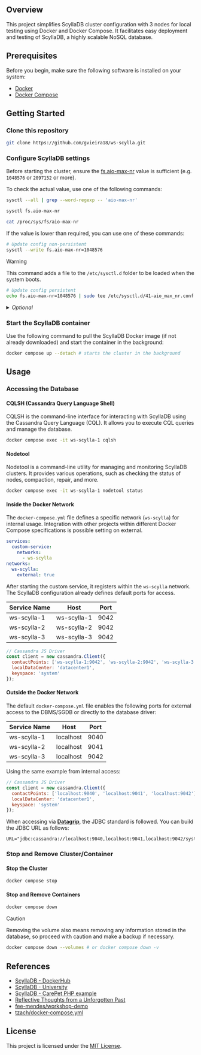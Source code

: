 ## Overview

This project simplifies ScyllaDB cluster configuration with 3 nodes for local testing using Docker and Docker Compose. It facilitates easy deployment and testing of ScyllaDB, a highly scalable NoSQL database.

## Prerequisites

Before you begin, make sure the following software is installed on your system:

- [Docker](https://docs.docker.com/engine/install/ubuntu/)
- [Docker Compose](https://docs.docker.com/compose/install/linux/)

## Getting Started

### **Clone this repository**

```sh
git clone https://github.com/gvieira18/ws-scylla.git
```

### **Configure ScyllaDB settings**

Before starting the cluster, ensure the [fs.aio-max-nr](https://www.kernel.org/doc/Documentation/sysctl/fs.txt) value is sufficient (e.g. `1048576` or `2097152` or more).

To check the actual value, use one of the following commands:

```sh
sysctl --all | grep --word-regexp -- 'aio-max-nr'
```
```sh
sysctl fs.aio-max-nr
```
```sh
cat /proc/sys/fs/aio-max-nr
```

If the value is lower than required, you can use one of these commands:

```sh
# Update config non-persistent
sysctl --write fs.aio-max-nr=1048576
```

> [!WARNING]
> This command adds a file to the `/etc/sysctl.d` folder to be loaded when the system boots.

```sh
# Update config persistent
echo fs.aio-max-nr=1048576 | sudo tee /etc/sysctl.d/41-aio_max_nr.conf && sudo sysctl --load '/etc/sysctl.d/41-aio_max_nr.conf'
```

<details>
  <summary><i>Optional</i></summary>

  <p style="text-align: justify;">Modify the <code>docker-compose.yml</code> file to customize ScyllaDB settings, such as port mappings, volume mounts, and network configurations.</p>
</details>

### **Start the ScyllaDB container**

Use the following command to pull the ScyllaDB Docker image (if not already downloaded) and start the container in the background:

```sh
docker compose up --detach # starts the cluster in the background
```

## Usage

### Accessing the Database

#### **CQLSH (Cassandra Query Language Shell)**

CQLSH is the command-line interface for interacting with ScyllaDB using the Cassandra Query Language (CQL). It allows you to execute CQL queries and manage the database.

```sh
docker compose exec -it ws-scylla-1 cqlsh
```

#### **Nodetool**

Nodetool is a command-line utility for managing and monitoring ScyllaDB clusters. It provides various operations, such as checking the status of nodes, compaction, repair, and more.

```sh
docker compose exec -it ws-scylla-1 nodetool status
```

#### **Inside the Docker Network**

The `docker-compose.yml` file defines a specific network (`ws-scylla`) for internal usage. Integration with other projects within different Docker Compose specifications is possible setting on external.

```yml
services:
  custom-service:
    networks:
      - ws-scylla
networks:
  ws-scylla:
    external: true
```

After starting the custom service, it registers within the `ws-scylla` network. The ScyllaDB configuration already defines default ports for access.

| Service Name |    Host     | Port  |
| ------------ | :---------: | :---: |
| ws-scylla-1  | ws-scylla-1 | 9042  |
| ws-scylla-2  | ws-scylla-2 | 9042  |
| ws-scylla-3  | ws-scylla-3 | 9042  |

```js
// Cassandra JS Driver
const client = new cassandra.Client({
  contactPoints: ['ws-scylla-1:9042', 'ws-scylla-2:9042', 'ws-scylla-3:9042'],
  localDataCenter: 'datacenter1',
  keyspace: 'system'
});
```

#### **Outside the Docker Network**

The default `docker-compose.yml` file enables the following ports for external access to the DBMS/SGDB or directly to the database driver:

| Service Name |   Host    | Port  |
| ------------ | :-------: | :---: |
| ws-scylla-1  | localhost | 9040  |
| ws-scylla-2  | localhost | 9041  |
| ws-scylla-3  | localhost | 9042  |

Using the same example from internal access:

```js
// Cassandra JS Driver
const client = new cassandra.Client({
  contactPoints: ['localhost:9040', 'localhost:9041', 'localhost:9042'],
  localDataCenter: 'datacenter1',
  keyspace: 'system'
});
```

When accessing via [**Datagrip**](https://www.jetbrains.com/pt-br/datagrip/), the JDBC standard is followed. You can build the JDBC URL as follows:

```properties
URL="jdbc:cassandra://localhost:9040,localhost:9041,localhost:9042/system"
```

### Stop and Remove Cluster/Container

#### **Stop the Cluster**

```sh
docker compose stop
```

#### **Stop and Remove Containers**

```sh
docker compose down
```

> [!CAUTION]
> Removing the volume also means removing any information stored in the database, so proceed with caution and make a backup if necessary.

```sh
docker compose down --volumes # or docker compose down -v
```

## References

- [ScyllaDB - DockerHub](https://hub.docker.com/r/scylladb/scylla)
- [ScyllaDB - University](https://university.scylladb.com/courses/scylla-essentials-overview/lessons/high-availability/topic/consistency-level-demo-part-1)
- [ScyllaDB - CarePet PHP example](https://github.com/scylladb/care-pet/blob/master/php/README.md)
- [Reflective Thoughts from a Unforgotten Past](https://gist.github.com/gvieira18/df11b9517eff971d748e82bf23a16d47)
- [fee-mendes/workshop-demo](https://github.com/fee-mendes/workshop-demo)
- [tzach/docker-compose.yml](https://gist.github.com/tzach/4d2c2485945465459e3c74cc5d42d949)

## License

This project is licensed under the [MIT License](LICENSE).
